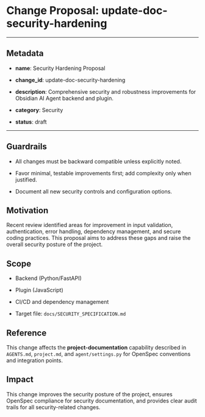 # Change Proposal: update-doc-security-hardening

---

## Metadata

- **name**: Security Hardening Proposal

- **change_id**: update-doc-security-hardening

- **description**: Comprehensive security and robustness improvements for Obsidian AI Agent backend and plugin.

- **category**: Security

- **status**: draft

---

## Guardrails

- All changes must be backward compatible unless explicitly noted.

- Favor minimal, testable improvements first; add complexity only when justified.

- Document all new security controls and configuration options.

## Motivation

Recent review identified areas for improvement in input validation, authentication, error handling, dependency management, and secure coding practices. This proposal aims to address these gaps and raise the overall security posture of the project.

## Scope

- Backend (Python/FastAPI)

- Plugin (JavaScript)

- CI/CD and dependency management

- Target file: `docs/SECURITY_SPECIFICATION.md`

## Reference

This change affects the **project-documentation** capability described in `AGENTS.md`, `project.md`, and `agent/settings.py` for OpenSpec conventions and integration points.

## Impact

This change improves the security posture of the project, ensures OpenSpec compliance for security documentation, and provides clear audit trails for all security-related changes.


